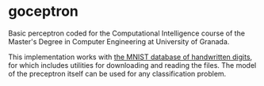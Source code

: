 # goceptron

Basic perceptron coded for the Computational Intelligence course of the Master's Degree in Computer Engineering at University of Granada.

This implementation works with [the MNIST database of handwritten digits](http://yann.lecun.com/exdb/mnist/), for which includes utilities for downloading and reading the files. The model of the preceptron itself can be used for any classification problem.